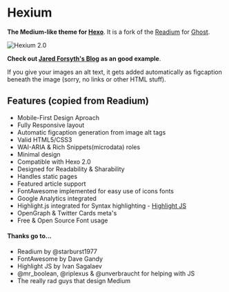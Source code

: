 # Hexium

**The Medium-like theme for [Hexo](https://hexo.io)**. It is a fork of the [Readium](https://github.com/starburst1977/readium) for [Ghost](http://ghost.org).

![Hexium 2.0](http://cl.ly/VBX3/readium2.jpg)

**Check out [Jared Forsyth's Blog](http://jaredly.github.io) as an good example**.

If you give your images an alt text, it gets added automatically as figcaption beneath the image (sorry, no links or other HTML stuff).

## Features (copied from Readium)
- Mobile-First Design Aproach
- Fully Responsive layout
- Automatic figcaption generation from image alt tags
- Valid HTML5/CSS3
- WAI-ARIA & Rich Snippets(microdata) roles
- Minimal design
- Compatible with Hexo 2.0
- Designed for Readability & Sharability
- Handles static pages
- Featured article support
- FontAwesome implemented for easy use of icons fonts
- Google Analytics integrated
- Highlight.js integrated for Syntax highlighting - [Highlight JS](http://highlightjs.org)
- OpenGraph & Twitter Cards meta's
- Free & Open Source Font usage

#### Thanks go to...
- Readium by @starburst1977
- FontAwesome by Dave Gandy
- Highlight JS by Ivan Sagalaev
- @mr_boolean, @riplexus & @unverbraucht for helping with JS
- The really rad guys that design Medium
